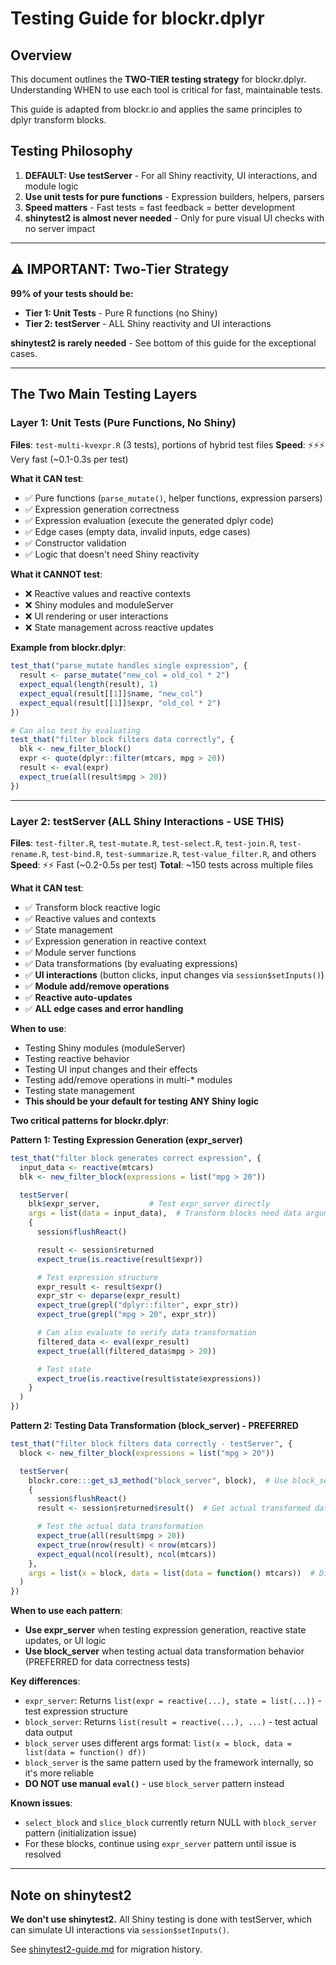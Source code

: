 # Testing Guide for blockr.dplyr

## Overview

This document outlines the **TWO-TIER testing strategy** for blockr.dplyr. Understanding WHEN to use each tool is critical for fast, maintainable tests.

This guide is adapted from blockr.io and applies the same principles to dplyr transform blocks.

## Testing Philosophy

1. **DEFAULT: Use testServer** - For all Shiny reactivity, UI interactions, and module logic
2. **Use unit tests for pure functions** - Expression builders, helpers, parsers
3. **Speed matters** - Fast tests = fast feedback = better development
4. **shinytest2 is almost never needed** - Only for pure visual UI checks with no server impact

---

## ⚠️ IMPORTANT: Two-Tier Strategy

**99% of your tests should be:**
- **Tier 1: Unit Tests** - Pure R functions (no Shiny)
- **Tier 2: testServer** - ALL Shiny reactivity and UI interactions

**shinytest2 is rarely needed** - See bottom of this guide for the exceptional cases.

---

## The Two Main Testing Layers

### Layer 1: Unit Tests (Pure Functions, No Shiny)

**Files**: `test-multi-kvexpr.R` (3 tests), portions of hybrid test files
**Speed**: ⚡⚡⚡ Very fast (~0.1-0.3s per test)

**What it CAN test**:
- ✅ Pure functions (`parse_mutate()`, helper functions, expression parsers)
- ✅ Expression generation correctness
- ✅ Expression evaluation (execute the generated dplyr code)
- ✅ Edge cases (empty data, invalid inputs, edge cases)
- ✅ Constructor validation
- ✅ Logic that doesn't need Shiny reactivity

**What it CANNOT test**:
- ❌ Reactive values and reactive contexts
- ❌ Shiny modules and moduleServer
- ❌ UI rendering or user interactions
- ❌ State management across reactive updates

**Example from blockr.dplyr**:
```r
test_that("parse_mutate handles single expression", {
  result <- parse_mutate("new_col = old_col * 2")
  expect_equal(length(result), 1)
  expect_equal(result[[1]]$name, "new_col")
  expect_equal(result[[1]]$expr, "old_col * 2")
})

# Can also test by evaluating
test_that("filter block filters data correctly", {
  blk <- new_filter_block()
  expr <- quote(dplyr::filter(mtcars, mpg > 20))
  result <- eval(expr)
  expect_true(all(result$mpg > 20))
})
```

---

### Layer 2: testServer (ALL Shiny Interactions - USE THIS)

**Files**: `test-filter.R`, `test-mutate.R`, `test-select.R`, `test-join.R`, `test-rename.R`, `test-bind.R`, `test-summarize.R`, `test-value_filter.R`, and others
**Speed**: ⚡⚡ Fast (~0.2-0.5s per test)
**Total**: ~150 tests across multiple files

**What it CAN test**:
- ✅ Transform block reactive logic
- ✅ Reactive values and contexts
- ✅ State management
- ✅ Expression generation in reactive context
- ✅ Module server functions
- ✅ Data transformations (by evaluating expressions)
- ✅ **UI interactions** (button clicks, input changes via `session$setInputs()`)
- ✅ **Module add/remove operations**
- ✅ **Reactive auto-updates**
- ✅ **ALL edge cases and error handling**

**When to use**:
- Testing Shiny modules (moduleServer)
- Testing reactive behavior
- Testing UI input changes and their effects
- Testing add/remove operations in multi-* modules
- Testing state management
- **This should be your default for testing ANY Shiny logic**

**Two critical patterns for blockr.dplyr**:

**Pattern 1: Testing Expression Generation (expr_server)**
```r
test_that("filter block generates correct expression", {
  input_data <- reactive(mtcars)
  blk <- new_filter_block(expressions = list("mpg > 20"))

  testServer(
    blk$expr_server,           # Test expr_server directly
    args = list(data = input_data),  # Transform blocks need data argument
    {
      session$flushReact()

      result <- session$returned
      expect_true(is.reactive(result$expr))

      # Test expression structure
      expr_result <- result$expr()
      expr_str <- deparse(expr_result)
      expect_true(grepl("dplyr::filter", expr_str))
      expect_true(grepl("mpg > 20", expr_str))

      # Can also evaluate to verify data transformation
      filtered_data <- eval(expr_result)
      expect_true(all(filtered_data$mpg > 20))

      # Test state
      expect_true(is.reactive(result$state$expressions))
    }
  )
})
```

**Pattern 2: Testing Data Transformation (block_server) - PREFERRED**
```r
test_that("filter block filters data correctly - testServer", {
  block <- new_filter_block(expressions = list("mpg > 20"))

  testServer(
    blockr.core:::get_s3_method("block_server", block),  # Use block_server, not expr_server
    {
      session$flushReact()
      result <- session$returned$result()  # Get actual transformed data

      # Test the actual data transformation
      expect_true(all(result$mpg > 20))
      expect_true(nrow(result) < nrow(mtcars))
      expect_equal(ncol(result), ncol(mtcars))
    },
    args = list(x = block, data = list(data = function() mtcars))  # Different args format!
  )
})
```

**When to use each pattern**:
- **Use expr_server** when testing expression generation, reactive state updates, or UI logic
- **Use block_server** when testing actual data transformation behavior (PREFERRED for data correctness tests)

**Key differences**:
- `expr_server`: Returns `list(expr = reactive(...), state = list(...))` - test expression structure
- `block_server`: Returns `list(result = reactive(...), ...)` - test actual data output
- `block_server` uses different args format: `list(x = block, data = list(data = function() df))`
- `block_server` is the same pattern used by the framework internally, so it's more reliable
- **DO NOT use manual `eval()`** - use `block_server` pattern instead

**Known issues**:
- `select_block` and `slice_block` currently return NULL with `block_server` pattern (initialization issue)
- For these blocks, continue using `expr_server` pattern until issue is resolved

---

## Note on shinytest2

**We don't use shinytest2.** All Shiny testing is done with testServer, which can simulate UI interactions via `session$setInputs()`.

See [shinytest2-guide.md](shinytest2-guide.md) for migration history.
